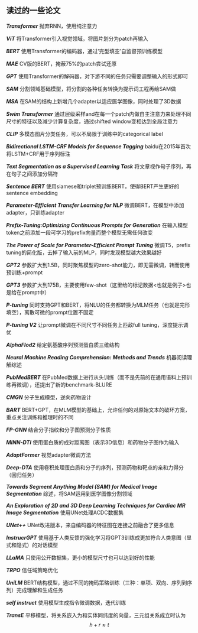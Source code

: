 ## 读过的一些论文

***Transformer*** 抛弃RNN，使用纯注意力

***ViT*** 将Transformer引入视觉领域，将图片划分为patch再输入

***BERT*** 使用Transformer的编码器，通过’完型填空’自监督预训练模型

***MAE*** CV版的BERT，掩蔽75%的patch尝试还原

***GPT*** 使用Transformer的解码器，对下游不同的任务只需要调整输入的形式即可

***SAM*** 分割领域基础模型，将分割的各种任务转换为提示词工程再给SAM做

***MSA*** 在SAM的结构上新增几个adapter以适应医学图像，同时处理了3D数据

***Swim Transformer*** 通过层级采样and在每一个patch内做自主注意力来处理不同尺寸的特征以及减少计算复杂度，通过shifted window变相达到全局注意力

***CLIP*** 多模态图片分类任务，可以不局限于训练中的categorical label

***Bidirectional LSTM-CRF Models for Sequence Tagging*** baidu在2015年首次将LSTM+CRF用于序列标注

***Text Segmentation as a Supervised Learning Task*** 将文章视作句子序列，再在句子之间添加分隔符

***Sentence BERT*** 使用siamese和triplet预训练BERT，使得BERT产生更好的sentence embedding

***Parameter-Efficient Transfer Learning for NLP*** 微调BERT，在模型中添加adapter，只训练adapter

***Prefix-Tuning:Optimizing Continuous Prompts for Generation*** 在输入模型token之前添加一段可学习的prefix向量而整个模型无需任何改变

***The Power of Scale for Parameter-Efficient Prompt Tuning*** 微调T5，prefix tuning的简化版，去掉了输入前的MLP，同时发现模型越大效果越好

***GPT2*** 参数扩大到1.5B，同时聚焦模型的zero-shot能力，即无需微调，转而使用预训练+prompt

***GPT3*** 参数扩大到175B，主要使用few-shot（这里给的标记数据<也就是例子>也是给在prompt中）

***P-tuning*** 同时支持GPT和BERT，将NLU的任务都转换为MLM任务（也就是完形填空），离散可微的prompt位置不固定

***P-tuning V2*** 让prompt微调在不同尺寸不同任务上匹敌full tuning，深度提示调优

***AlphaFlod2*** 给定氨基酸序列预测蛋白质三维结构

***Neural Machine Reading Comprehension: Methods and Trends*** 机器阅读理解综述

***PubMedBERT*** 在PubMed数据上进行从头训练（而不是先前的在通用语料上预训练再微调），还提出了新的benchmark-BLURE

***CMGN*** 分子生成模型，逆向药物设计

***BART*** BERT+GPT，在MLM模型的基础上，允许任何的对原始文本的破环方案，重点关注训练和推理时的不同

***FP-GNN*** 结合分子指纹和分子图预测分子性质

***MINN-DTI*** 使用蛋白质的成对距离图（表示3D信息）和药物分子图作为输入

***AdaptFormer*** 视觉adapter微调方法

***Deep-DTA*** 使用卷积处理蛋白质和分子的序列，预测药物和靶点的亲和力得分（回归任务）

***Towards Segment Anything Model (SAM) for Medical Image Segmentation*** 综述，将SAM运用到医学图像分割领域

***An Exploration of 2D and 3D Deep Learning Techniques for Cardiac MR Image Segmentation*** 使用UNet处理ACDC数据集

***UNet++*** UNet改进版本，来自编码器的特征图在连接之前融合了更多信息

***InstrucrGPT*** 使用基于人类反馈的强化学习将GPT3训练成更加符合人类意图（显式和隐式）的对话模型

***LLaMA*** 只使用公开数据集，更小的模型尺寸也可以达到好的性能

***TRPO*** 信任域策略优化

***UniLM*** BERT结构模型，通过不同的掩码策略训练（三种：单项、双向、序列到序列）完成理解和生成任务

***self instruct*** 使用模型生成指令微调数据，迭代训练

***TransE*** 平移模型，将关系嵌入为和实体同纬度的向量，三元组关系成立时认为 $$h+r \approx t$$
